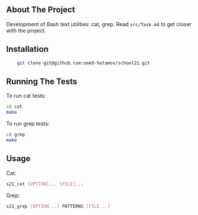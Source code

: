 ## About The Project

Development of Bash text utilities: cat, grep.
Read `src/Task.md` to get closer with the project.

## Installation

```sh
    git clone git@github.com:umed-hotamov/school21.git
```

## Running The Tests

To run cat tests:

```sh
cd cat
make
```

To run grep tests:

```sh
cd grep
make
```

## Usage

Cat:

```sh
s21_cat [OPTION]... [FILE]...
```

Grep:

```sh
s21_grep [OPTION...] PATTERNS [FILE...]
```
